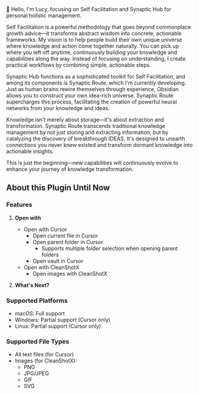 👋 Hello, I'm Lucy, focusing on Self Facilitation and Synaptic Hub for personal holistic management.

Self Facilitation is a powerful methodology that goes beyond commonplace growth advice—it transforms abstract wisdom into concrete, actionable frameworks. My vision is to help people build their own unique universe where knowledge and action come together naturally. You can pick up where you left off anytime, continuously building your knowledge and capabilities along the way. Instead of focusing on understanding, I create practical workflows by combining simple, actionable steps.

Synaptic Hub functions as a sophisticated toolkit for Self Facilitation, and among its components is Synaptic Route, which I'm currently developing. Just as human brains rewire themselves through experience, Obsidian allows you to construct your own idea-rich universe. Synaptic Route supercharges this process, facilitating the creation of powerful neural networks from your knowledge and ideas.

Knowledge isn't merely about storage—it's about extraction and transformation. Synaptic Route transcends traditional knowledge management by not just storing and extracting information, but by catalyzing the discovery of breakthrough IDEAS. It's designed to unearth connections you never knew existed and transform dormant knowledge into actionable insights.

This is just the beginning—new capabilities will continuously evolve to enhance your journey of knowledge transformation.

## About this Plugin Until Now

### Features

1. **Open with**
    - Open with Cursor
        - Open current file in Cursor
        - Open parent folder in Cursor
            - Supports multiple folder selection when opening parent folders
        - Open vault in Cursor
    - Open with CleanShotX
        - Open images with CleanShotX

2. **What's Next?**

### Supported Platforms
- macOS: Full support
- Windows: Partial support (Cursor only)
- Linux: Partial support (Cursor only)

### Supported File Types
- All text files (for Cursor)
- Images (for CleanShotX):
  - PNG
  - JPG/JPEG
  - GIF
  - SVG